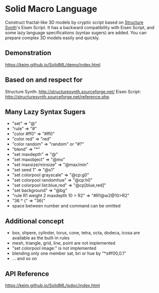 # Solid Macro Language 
Construct fractal-like 3D models by cryptic script based on [Structure Synth](http://structuresynth.sourceforge.net/)'s Eisen Script. It has a backward compatibility with Eisen Script, and some lazy language specifications (syntax sugers) are added.
You can prepare complex 3D models easily and quickly.
## Demonstration
https://keim.github.io/SolidML/demo/index.html
## Based on and respect for
Structure Synth: http://structuresynth.sourceforge.net/
Eisen Script: http://structuresynth.sourceforge.net/reference.php
## Many Lazy Syntax Sugers
- "set" => "@"
- "rule" => "#"
- "color #ff0" => "#ff0"
- "color red" => "red"
- "color random" => "random" or "#?"
- "blend" => "\*"
- "set maxdepth" => "@"
- "set maxobject" => "@mo"
- "set maxsize/minsize" => "@max/min"
- "set seed 1" => "@s1"
- "set colorpool grayscale" => "@cp:g0"
- "set colorpool randomhue" => "@cp:h0"
- "set colorpool list:blue,red" => "@cp[blue,red]"
- "set background" => "@bg"
- "rule R1 weight 2 maxdepth 10 > R2" => "#R1@w2@10>R2"
- "36 * {" => "36{"
- space between number and command can be omitted
## Additional concept
- box, shpere, cylinder, torus, cone, tetra, octa, dodeca, icosa are available as the built-in rules
- mesh, triangle, grid, line, point are not implemented
- "set colorpool image:" is not implemented
- blending only one member sat, bri or hue by "*s#f00,0.1"
- ... and so on
## API Reference
https://keim.github.io/SolidML/jsdoc/index.html
